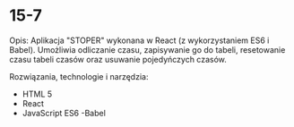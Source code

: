 # 15-7

Opis: Aplikacja "STOPER" wykonana w React (z wykorzystaniem ES6 i Babel). Umożliwia odliczanie czasu, zapisywanie go do tabeli, resetowanie czasu tabeli czasów oraz usuwanie pojedyńczych czasów.

Rozwiązania, technologie i narzędzia:

- HTML 5
- React
- JavaScript ES6
 -Babel
